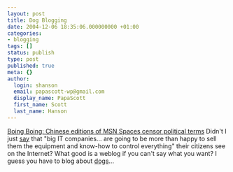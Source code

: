 ```yaml
---
layout: post
title: Dog Blogging
date: 2004-12-06 18:35:06.000000000 +01:00
categories:
- blogging
tags: []
status: publish
type: post
published: true
meta: {}
author:
  login: shanson
  email: papascott-wp@gmail.com
  display_name: PapaScott
  first_name: Scott
  last_name: Hanson
---
```

<p><a title="Boing Boing: Chinese editions of MSN Spaces censor political terms" href="http://www.boingboing.net/2004/12/06/chinese_editions_of_.html">Boing Boing: Chinese editions of MSN Spaces censor political terms</a> Didn't I just <a href="/archives/2004/11/23/pirates-of-the-internet/">say</a> that "big IT companies... are going to be more than happy to sell them the equipment and know-how to control everything" their citizens see on the Internet? What good is a weblog if you can't say what you want? I guess you have to blog about <a href="http://www.thebobs.de/bob.php?site=winner_kat&katid=1">dogs</a>...</p>
